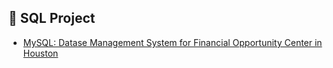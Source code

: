 ## :memo: SQL Project
- [MySQL: Datase Management System for Financial Opportunity Center in Houston](https://github.com/Ellypham92/sql-data-analysis/tree/main/sql%20houston%20foc)
